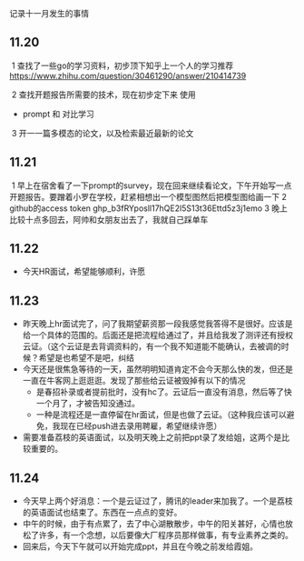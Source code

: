 记录十一月发生的事情

## 11.20

​	1 查找了一些go的学习资料，初步顶下知乎上一个人的学习推荐
https://www.zhihu.com/question/30461290/answer/210414739

​	2 查找开题报告所需要的技术，现在初步定下来 使用

- prompt 和 对比学习

​	3 开一一篇多模态的论文，以及检索最近最新的论文

## 11.21

​    1 早上在宿舍看了一下prompt的survey，现在回来继续看论文，下午开始写一点开题报告。要蹭着小罗在学校，赶紧相想出一个模型图
​    然后把模型图给画一下
   2 github的access token
​    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
   3 晚上比较十点多回去，阿帅和女朋友出去了，我就自己踩单车 

## 11.22

-   今天HR面试，希望能够顺利，许愿



## 11.23



- 昨天晚上hr面试完了，问了我期望薪资那一段我感觉我答得不是很好。应该是给一个具体的范围的。后面还是把流程给通过了，并且给我发了测评还有授权云证。（这个云证是去背调资料的，有一个我不知道能不能确认，去被调的时候？希望是也希望不是吧，纠结
- 今天还是很焦急等待的一天，虽然明明知道肯定不会今天那么快的发，但还是一直在牛客网上逛逛逛。发现了那些给云证被毁掉有以下的情况
  - 是春招补录或者提前批时，没有hc了。云证后一直没有消息，然后等了快一个月了，才被告知没通过。
  - 一种是流程还是一直停留在hr面试，但是也做了云证。（这种我应该可以避免，我现在已经push进去录用聘雇，希望继续许愿）
- 需要准备荔枝的英语面试，以及明天晚上之前把ppt录了发给姐，这两个是比较重要的。

## 11.24

- 今天早上两个好消息：一个是云证过了，腾讯的leader来加我了。一个是荔枝的英语面试也结束了。东西在一点点的变好。
- 中午的时候，由于有点累了，去了中心湖散散步，中午的阳关甚好，心情也放松了许多，有一个念想，以后要像大厂程序员那样做事，有专业素养之类的。
- 回来后，今天下午就可以开始完成ppt，并且在今晚之前发给霞姐。
